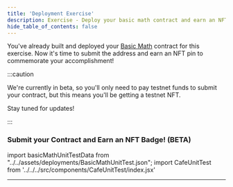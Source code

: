```yaml
---
title: 'Deployment Exercise'
description: Exercise - Deploy your basic math contract and earn an NFT.
hide_table_of_contents: false
---
```


You've already built and deployed your [Basic Math] contract for this exercise. Now it's time to submit the address and earn an NFT pin to commemorate your accomplishment!

:::caution

We're currently in beta, so you'll only need to pay testnet funds to submit your contract, but this means you'll be getting a testnet NFT.

Stay tuned for updates!

:::

### Submit your Contract and Earn an NFT Badge! (BETA)

import basicMathUnitTestData from "../../assets/deployments/BasicMathUnitTest.json";
import CafeUnitTest from '../../../src/components/CafeUnitTest/index.jsx'

<CafeUnitTest deployment={basicMathUnitTestData} nftNum={1}/>

---

[basic math]: ../contracts-and-basic-functions/basic-functions-exercise
